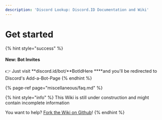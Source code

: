 ```yaml
---
description: 'Discord Lookup: Discord.ID Documentation and Wiki'
---
```


# Get started

{% hint style="success" %}
#### New: Bot Invites

👉 Just visit **discord.id/bot/**BotIdHere ****and you'll be redirected to Discord's Add-a-Bot-Page
{% endhint %}



{% page-ref page="miscellaneous/faq.md" %}

{% hint style="info" %}
This Wiki is still under construction and might contain incomplete information  
  
You want to help? [Fork the Wiki on Github](https://github.com/nerrixde/discordid-wiki)!
{% endhint %}




